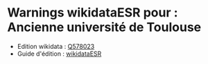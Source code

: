 Warnings wikidataESR pour : Ancienne université de Toulouse
================

- Edition wikidata : [Q578023](https://www.wikidata.org/wiki/Q578023)
- Guide d'édition : [wikidataESR](https://github.com/cpesr/wikidataESR/)

